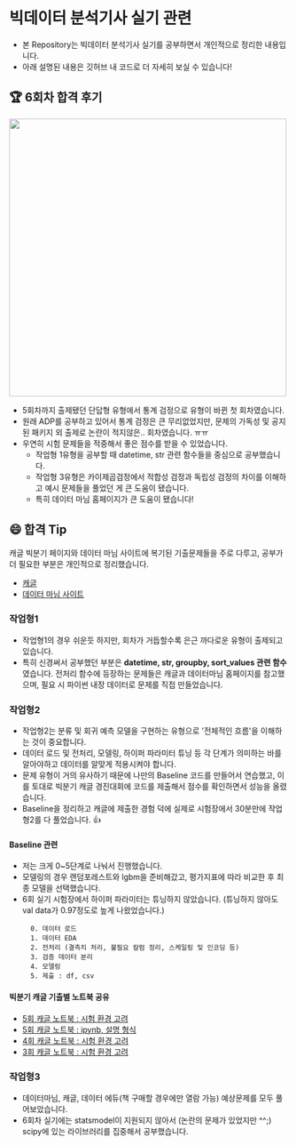 # 빅데이터 분석기사 실기 관련
- 본 Repository는 빅데이터 분석기사 실기를 공부하면서 개인적으로 정리한 내용입니다.
- 아래 설명된 내용은 깃허브 내 코드로 더 자세히 보실 수 있습니다!

## 🏆 6회차 합격 후기 
<img src="https://i.esdrop.com/d/f/3uJKEwVXJL/8ZxqbDjt3N.jpg" width=500/>

- 5회차까지 출제됐던 단답형 유형에서 통계 검정으로 유형이 바뀐 첫 회차였습니다. 
- 원래 ADP를 공부하고 있어서 통계 검정은 큰 무리없었지만, 문제의 가독성 및 공지된 패키지 외 출제로 논란이 적지않은.. 회차였습니다. ㅠㅠ
- 우연히 시험 문제들을 적중해서 좋은 점수를 받을 수 있었습니다. 
    - 작업형 1유형을 공부할 때 datetime, str 관련 함수들을 중심으로 공부했습니다. 
    - 작업형 3유형은 카이제곱검정에서 적합성 검정과 독립성 검정의 차이를 이해하고 예시 문제들을 풀었던 게 큰 도움이 됐습니다. 
    - 특히 데이터 마님 홈페이지가 큰 도움이 됐습니다!

## 😄 합격 Tip 
캐글 빅분기 페이지와 데이터 마님 사이트에 복기된 기출문제들을 주로 다루고, 공부가 더 필요한 부분은 개인적으로 정리했습니다.
- [캐글](https://www.kaggle.com/datasets/agileteam/bigdatacertificationkr) 
- [데이터 마님 사이트](https://www.datamanim.com/dataset/ADPpb/prepare.html)


### 작업형1
- 작업형1의 경우 쉬운듯 하지만, 회차가 거듭할수록 은근 까다로운 유형이 출제되고 있습니다.
- 특히 신경써서 공부했던 부분은 **datetime, str, groupby, sort_values 관련 함수**였습니다.
전처리 함수에 등장하는 문제들은 캐글과 데이터마님 홈페이지를 참고했으며, 필요 시 파이썬 내장 데이터로 문제를 직접 만들었습니다.


### 작업형2
- 작업형2는 분류 및 회귀 예측 모델을 구현하는 유형으로 '전체적인 흐름'을 이해하는 것이 중요합니다.
- 데이터 로드 및 전처리, 모델링, 하이퍼 파라미터 튜닝 등 각 단계가 의미하는 바를 알아야하고 데이터를 알맞게 적용시켜야 합니다. 
- 문제 유형이 거의 유사하기 때문에 나만의 Baseline 코드를 만들어서 연습했고, 이를 토대로 빅분기 캐글 경진대회에 코드를 제출해서 점수를 확인하면서 성능을 올렸습니다.
- Baseline을 정리하고 캐글에 제출한 경험 덕에 실제로 시험장에서 30분만에 작업형2를 다 풀었습니다. 👍

#### Baseline 관련
- 저는 크게 0~5단계로 나눠서 진행했습니다.
- 모델링의 경우 랜덤포레스트와 lgbm을 준비해갔고, 평가지표에 따라 비교한 후 최종 모델을 선택했습니다.
- 6회 실기 시험장에서 하이퍼 파라미터는 튜닝하지 않았습니다. (튜닝하지 않아도 val data가 0.97정도로 높게 나왔었습니다.)
  ```
    0. 데이터 로드
    1. 데이터 EDA
    2. 전처리 (결측치 처리, 불필요 칼럼 정리, 스케일링 및 인코딩 등)
    3. 검증 데이터 분리
    4. 모델링
    5. 제출 : df, csv
  ```

#### 빅분기 캐글 기출별 노트북 공유
- [5회 캐글 노트북 : 시험 환경 고려](https://www.kaggle.com/code/minjunim/5-lgbm-rmse-1249)
- [5회 캐글 노트북 : ipynb, 설명 형식](https://www.kaggle.com/code/minjunim/5-xgb-rmse-1240)
- [4회 캐글 노트북 : 시험 환경 고려](https://www.kaggle.com/code/minjunim/4-lgbm-0-313)
- [3회 캐글 노트북 : 시험 환경 고려](https://www.kaggle.com/code/minjunim/3-lgbm-roc-0-82)


### 작업형3
- 데이터마님, 캐글, 데이터 에듀(책 구매할 경우에만 열람 가능) 예상문제를 모두 풀어보았습니다.
- 6회차 실기에는 statsmodel이 지원되지 않아서 (논란의 문제가 있었지만 ^^;) scipy에 있는 라이브러리를 집중해서 공부했습니다.

